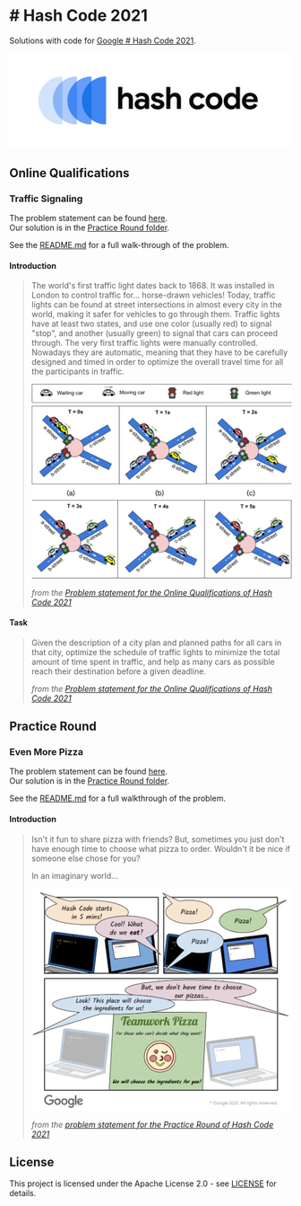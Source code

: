 # \# Hash Code 2021

Solutions with code for [Google \# Hash Code 2021](https://codingcompetitions.withgoogle.com/hashcode).

![Hash Code Teaser](HashCodeTeaser.png)

## Online Qualifications

### Traffic Signaling

The problem statement can be found [here](Online%20Qualifications/hashcode_2021_online_qualifications.pdf).  
Our solution is in the [Practice Round folder](Online%20Qualifications).

See the [README.md](Online%20Qualifications/README.md) for a full walk-through of the problem.

#### Introduction

> The world's first traffic light dates back to 1868.
> It was installed in London to control traffic for... horse-drawn vehicles!
> Today, traffic lights can be found at street intersections in almost every city in the world,
> making it safer for vehicles to go through them.
> Traffic lights have at least two states, and use one color (usually red) to signal "stop",
> and another (usually green) to signal that cars can proceed through.
> The very first traffic lights were manually controlled.
> Nowadays they are automatic, meaning that they have to be carefully designed and
> timed in order to optimize the overall travel time for all the participants in traffic.
>
> ![Online Qualifications Teaser](Online%20Qualifications/online_qualificatsions_teaser.png)
>
> _from the [Problem statement for the Online Qualifications of Hash Code 2021](Online%20Qualifications/hashcode_2021_online_qualifications.pdf)_

#### Task

> Given the description of a city plan and planned paths for all cars in that city,
> optimize the schedule of traffic lights to minimize the total amount of time spent in traffic,
> and help as many cars as possible reach their destination before a given deadline.
>
> _from the [Problem statement for the Online Qualifications of Hash Code 2021](Online%20Qualifications/hashcode_2021_online_qualifications.pdf)_


## Practice Round

### Even More Pizza

The problem statement can be found [here](Practice%20Round/practice_round_2021_v3.pdf).  
Our solution is in the [Practice Round folder](Practice%20Round).

See the [README.md](Practice%20Round/README.md) for a full walkthrough of the problem.

#### Introduction

> Isn't it fun to share pizza with friends?
> But, sometimes you just don't have enough time to choose what pizza to order.
> Wouldn't it be nice if someone else chose for you?
>
> In an imaginary world...
>
> ![Practice Round Teaser](Practice%20Round/practice_round_teaser.png)
> 
> _from the [problem statement for the Practice Round of Hash Code 2021](Practice%20Round/practice_round_2021_v3.pdf)_


## License

This project is licensed under the Apache License 2.0 - see [LICENSE](LICENSE) for details.

